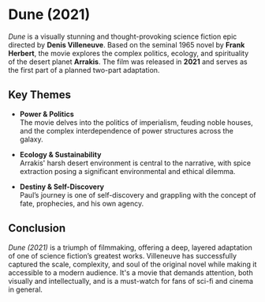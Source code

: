 # **Dune (2021)**

*Dune* is a visually stunning and thought-provoking science fiction epic directed by **Denis Villeneuve**. Based on the seminal 1965 novel by **Frank Herbert**, the movie explores the complex politics, ecology, and spirituality of the desert planet **Arrakis**. The film was released in **2021** and serves as the first part of a planned two-part adaptation.

## **Key Themes**

- **Power & Politics**  
  The movie delves into the politics of imperialism, feuding noble houses, and the complex interdependence of power structures across the galaxy.

- **Ecology & Sustainability**  
  Arrakis' harsh desert environment is central to the narrative, with spice extraction posing a significant environmental and ethical dilemma.

- **Destiny & Self-Discovery**  
  Paul’s journey is one of self-discovery and grappling with the concept of fate, prophecies, and his own agency.

## **Conclusion**

*Dune (2021)* is a triumph of filmmaking, offering a deep, layered adaptation of one of science fiction’s greatest works. Villeneuve has successfully captured the scale, complexity, and soul of the original novel while making it accessible to a modern audience. It's a movie that demands attention, both visually and intellectually, and is a must-watch for fans of sci-fi and cinema in general.
